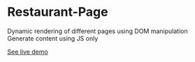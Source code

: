 # Restaurant-Page

Dynamic rendering of different pages using DOM manipulation\
Generate content using JS only

[See live demo](https://angie0123.github.io/Restaurant-Page/)

